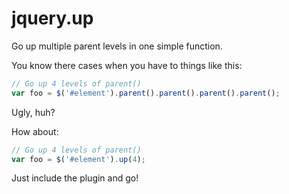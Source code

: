 jquery.up
=========

Go up multiple parent levels in one simple function.

You know there cases when you have to things like this:
```js
// Go up 4 levels of parent()
var foo = $('#element').parent().parent().parent().parent();
```

Ugly, huh?

How about:
```js
// Go up 4 levels of parent()
var foo = $('#element').up(4);
```

Just include the plugin and go!
